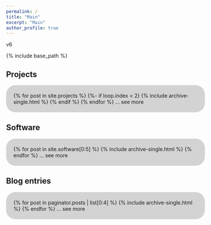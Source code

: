 ```yaml
---
permalink: /
title: "Main"
excerpt: "Main"
author_profile: true
---
```


<style>
#roundedbox {
  border-radius: 25px;
  background: LightGray;
  padding: 20px;
  width: 100%;
}
</style>

v6

{% include base_path %}

## Projects
<div id="roundedbox">
{% for post in site.projects %}
  {%- if loop.index < 2}
    {% include archive-single.html %}
  {% endif %}
{% endfor %}
... see more
</div>

## Software
<div id="roundedbox">
{% for post in site.software[0:5] %}
  {% include archive-single.html %}
{% endfor %}
... see more
</div>


## Blog entries
<div id="roundedbox">
{% for post in paginator.posts | list[0:4] %}
  {% include archive-single.html %}
{% endfor %}
... see more
</div>
